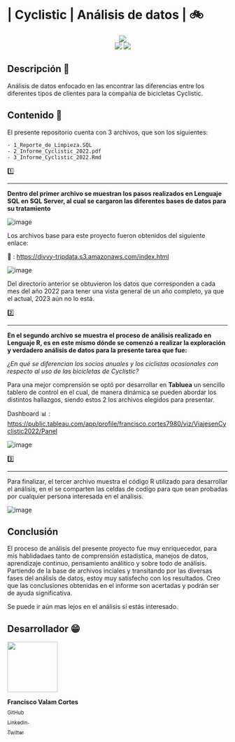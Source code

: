 #                                | Cyclistic | Análisis de datos | 🚲

<ul align = center>
<img src= "https://github.com/Valamca/Cyclistic_trips/assets/129345721/619b87cb-9001-4753-b99c-b83b90da4151"/> <br>
<img src="https://img.shields.io/badge/_languaje-1583B0?style=flat&logo=R"/>
<img src="https://img.shields.io/badge/_SQL-039109?style=flat&logo=microsoftsqlserver" /> 
  
</ul>

## Descripción :pushpin:
  Análisis de datos enfocado en las encontrar las diferencias entre los diferentes tipos de clientes para la compañia de bicicletas Cyclistic.

## Contenido :bookmark_tabs:

  El presente repositorio cuenta con 3 archivos, que son los siguientes:

    - 1_Reporte_de_Limpieza.SQL
    - 2_Informe_Cyclistic_2022.pdf
    - 3_Informe_Cyclistic_2022.Rmd

  :one:  
  __________________________________________________________________________________________________________________________________________________________
  <b> Dentro del primer archivo se muestran los pasos realizados en Lenguaje SQL en SQL Server, al cual se cargaron las diferentes bases de datos para
  su tratamiento</b>

  ![image](https://github.com/Valamca/Cyclistic_trips/assets/129345721/47e70412-6996-444e-94c2-ecd86ebfbd27)

  Los archivos base para este proyecto fueron obtenidos del siguiente enlace:
  
  :file_folder: : https://divvy-tripdata.s3.amazonaws.com/index.html 

  ![image](https://github.com/Valamca/Cyclistic_trips/assets/129345721/5b9a116d-7bb8-4cb4-b2c2-2b92489604fc)

  Del directorio anterior se obtuvieron los datos que corresponden a cada mes del año 2022 para tener una vista general de un año completo, ya que el
  actual, 2023 aún no lo está.

  
  :two:  
  __________________________________________________________________________________________________________________________________________________________
  <b> En el segundo archivo se muestra el proceso de análisis realizado en Lenguaje R, es en este mismo dónde se comenzó a realizar la exploración y
  verdadero análisis de datos para la presente tarea que fue: </b>

   _¿En qué se diferencian los socios anuales y los ciclistas ocasionales con respecto al uso de las bicicletas de Cyclistic?_

   Para una mejor comprensión se optó por desarrollar en **Tabluea** un sencillo tablero de control en el cual, de manera dinámica se pueden abordar los distintos
   hallazgos, siendo estos 2 los archivos elegidos para presentar.

   Dashboard :bar_chart: : https://public.tableau.com/app/profile/francisco.cortes7980/viz/ViajesenCyclistic2022/Panel
   
   
   ![image](https://github.com/Valamca/Cyclistic_trips/assets/129345721/28ff8490-d308-4cc0-b59a-4578b147ffd7)
  
  3️⃣ 
  __________________________________________________________________________________________________________________________________________________________
  Para finalizar, el tercer archivo muestra el código R utilizado para desarrollar el análisis, en el se comparten las celdas de codigo para que sean probadas
  por cualquier persona interesada en el análisis.

  ![image](https://github.com/Valamca/Cyclistic_trips/assets/129345721/6ce445b0-a5a5-4959-be49-22323a9f47d3)



## Conclusión

 El proceso de análisis del presente proyecto fue muy enriquecedor, para mis hablidadaes tanto de comprensión estadística, manejos de datos, aprendizaje continuo,
 pensamiento análitico y sobre todo de análisis.
 Partiendo de la base de archivos inciales y transitando por las diversas fases del análisis de datos, estoy muy satisfecho con los resultados. Creo que las conclusiones
 obtenidas en el informe son acertadas y podrán ser de ayuda significativa.
 
 Se puede ir aún mas lejos en el análisis sí estás interesado.

 ## Desarrollador :grin:

 <img src="https://avatars.githubusercontent.com/u/129345721?v=4" width=115>
 
 **Francisco Valam Cortes**  <br>[<sub>GitHub</sub>](https://github.com/ValamCA) <img src="https://i.postimg.cc/hPxhb2YB/icons8-github-50.png" width =16>
 <br>[<sub>Linkedin </sub> ](https://www.linkedin.com/in/franciscovalamca/)<img src="https://i.postimg.cc/C5LJHycc/icons8-linkedin-48.png" width =16 ><br>
 [<sub>Twitter</sub>](https://twitter.com/FNiggalam)<img src="https://i.postimg.cc/xTrL2ND9/icons8-twitter-48.png" width =16 ><br>

 

    













   
